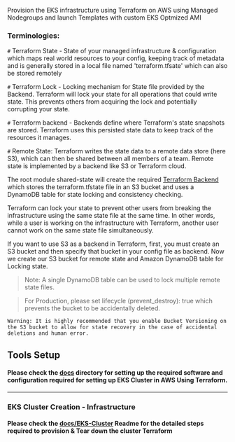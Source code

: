 
Provision the EKS infrastructure using Terraform on AWS using Managed Nodegroups and launch Templates with custom EKS Optmized AMI

### Terminologies: 

`#` Terraform State - State of your managed infrastructure & configuration which maps real world resources to your config, keeping track of metadata and is generally stored in a local file named 'terraform.tfsate' which can also be stored remotely   

`#` Terraform Lock - Locking mechanism for State file provided by the Backend. Terraform will lock your state for all operations that could write state. This prevents others from acquiring the lock and potentially corrupting your state.


`#` Terraform backend - Backends define where Terraform's state snapshots are stored. Terraform uses this persisted state data to keep track of the resources it manages.

`#` Remote State: Terraform writes the state data to a remote data store (here S3), which can then be shared between all members of a team. Remote state is implemented by a backend like S3 or Terraform cloud.

The root module shared-state will create the required [Terraform Backend](https://www.terraform.io/docs/backends/index.html) which stores the terraform.tfstate file in an S3 bucket and uses a DynamoDB table for state locking and consistency checking. 

Terraform can lock your state to prevent other users from breaking the infrastructure using the same state file at the same time. In other words, while a user is working on the infrastructure with Terraform, another user cannot work on the same state file simultaneously.

If you want to use S3 as a backend in Terraform, first, you must create an S3 bucket and then specify that bucket in your config file as backend. Now we create our S3 bucket for remote state and Amazon DynamoDB table for Locking state. 

>Note: A single DynamoDB table can be used to lock multiple remote state files. 

>For Production, please set lifecycle (prevent_destroy): true which prevents the bucket to be accidentally deleted.


```Warning: It is highly recommended that you enable Bucket Versioning on the S3 bucket to allow for state recovery in the case of accidental deletions and human error.```


## Tools Setup

#### Please check the [docs](https://github.com/Dealermade/aws-terraform-eks-cluster/blob/main/docs/Tools-setup.md) directory for setting up the required software and configuration required for setting up EKS Cluster in AWS Using Terraform.

---

### EKS Cluster Creation - Infrastructure 

#### Please check the [docs/EKS-Cluster](https://github.com/Dealermade/aws-terraform-eks-cluster/blob/main/docs/EKS-Cluster.md) Readme for the detailed steps required to provision & Tear down the cluster Terraform


